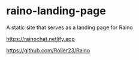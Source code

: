 # raino-landing-page

A static site that serves as a landing page for Raino

https://rainochat.netlify.app

https://github.com/Roller23/Raino
